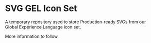 # SVG GEL Icon Set

A temporary repository used to store Production-ready SVGs from our Global Experience Language icon set.

More information to follow.
